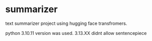# summarizer
text summarizer project using hugging face  transfromers.

python 3.10.11 version was used. 3.13.XX didnt allow sentencepiece 
